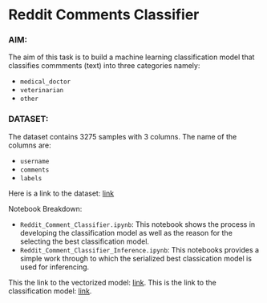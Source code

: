 # Reddit Comments Classifier

### AIM:
The aim of this task is to build a machine learning classification model that classifies commments (text) into three categories namely:
- ```medical_doctor```
- ```veterinarian```
- ```other```

### DATASET:
The dataset contains 3275 samples with 3 columns. The name of the columns are:
- ```username```
- ```comments```
- ```labels```
  
Here is a link to the dataset: [link](https://drive.google.com/file/d/1--9ja9T1HcgQL9N6BIz4JnzrzJSw2fQR/view?usp=sharing)

Notebook Breakdown:
- ```Reddit_Comment_Classifier.ipynb```: This notebook shows the process in developing the classification model as well as the reason for the selecting the best classification model.
- ```Reddit_Comment_Classifier_Inference.ipynb```: This notebooks provides a simple work through to which the serialized best classication model is used for inferencing.

  
This the link to the vectorized model: [link](https://drive.google.com/file/d/1-9yC7QJGIRdK7NLlpJPzP2IPB8fj5Txh/view?usp=sharing).
This is the link to the classification model: [link](https://drive.google.com/file/d/18BpNLost6sx-kMf6CtGNxn1knATn4smt/view?usp=sharing).

